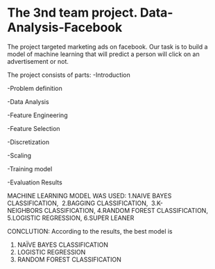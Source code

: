 # The 3nd team project. Data-Analysis-Facebook
The project targeted marketing ads on facebook.
Our task is to build a model of machine learning that will predict a person will click on an advertisement or not.

The project consists of parts:
-Introduction

-Problem definition

-Data Analysis

-Feature Engineering

-Feature Selection

-Discretization

-Scaling

-Training model

-Evaluation Results

MACHINE LEARNING MODEL WAS USED:
1.NAIVE BAYES CLASSIFICATION, 
2.BAGGING CLASSIFICATION, 
3.K-NEIGHBORS CLASSIFICATION, 
4.RANDOM FOREST CLASSIFICATION, 
5.LOGISTIC REGRESSION, 
6.SUPER LEANER

CONCLUTION: According to the results, the best model is 

1. NAÏVE BAYES CLASSIFICATION 
2. LOGISTIC REGRESSION 
3. RANDOM FOREST  CLASSIFICATION 
